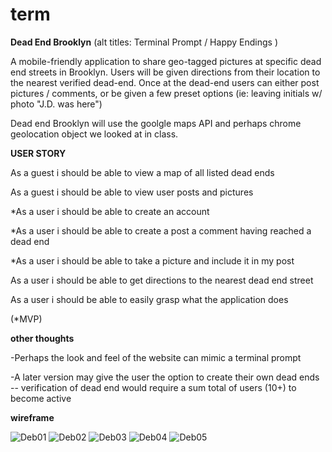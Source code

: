 # term

**Dead End Brooklyn**
(alt titles: Terminal Prompt / Happy Endings )


A mobile-friendly application to share geo-tagged pictures at specific dead end streets
in Brooklyn.  Users will be given directions from their location to the nearest verified dead-end.
Once at the dead-end users can either post pictures / comments, or be given a few preset options (ie: leaving initials w/ photo "J.D. was here")

Dead end Brooklyn will use the goolgle maps API and perhaps chrome geolocation object we looked at in class.



**USER STORY**


As a guest  i should be able to view a map of all listed dead ends

As a guest i should be able to view user posts and pictures

*As a user i should be able to create an account

*As a user i should be able to create a post a comment having reached a dead end

*As a user i should be able to take a picture and include it in my post

As a user i should be able to get directions to the nearest dead end street

As a user i should be able to easily grasp what the application does

(*MVP)

**other thoughts**

-Perhaps the look and feel of the website can mimic a terminal prompt

-A later version may give the user the option to create their own dead ends
-- verification of dead end would require a sum total of users (10+) to become active

**wireframe**

![Deb01](https://raw.githubusercontent.com/papersix/term/master/Deb_01.png)
![Deb02](https://raw.githubusercontent.com/papersix/term/master/Deb_02.png)
![Deb03](https://raw.githubusercontent.com/papersix/term/master/Deb_03.png)
![Deb04](https://raw.githubusercontent.com/papersix/term/master/Deb_04.png)
![Deb05](https://raw.githubusercontent.com/papersix/term/master/Deb_05.png)

